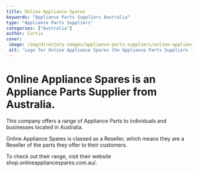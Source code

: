 ```yaml
---
title: Online Appliance Spares
keywords: "Appliance Parts Suppliers Australia"
type: "Appliance Parts Suppliers"
categories: ["Australia"]
author: Curtis
cover: 
 image: /img/directory-images/appliance-parts-suppliers/online-appliance-spares.webp
 alt: 'Logo for Online Appliance Spares the Appliance Parts Suppliers from Australia'
---
```


# Online Appliance Spares is an Appliance Parts Supplier from Australia.

This company offers a range of Appliance Parts to individuals and businesses located in Australia.

Online Appliance Spares is classed as a Reseller, which means they are a Reseller of the parts they offer to their customers.

To check out their range, visit their website shop.onlineappliancespares.com.au/.
